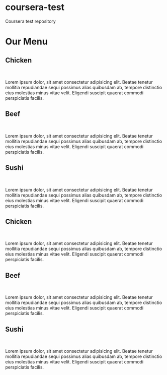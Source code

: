 # coursera-test
Coursera test repository
<!DOCTYPE html>
<html lang="en">
<head>
    <meta charset="UTF-8">
    <meta http-equiv="X-UA-Compatible" content="IE=edge">
    <meta name="viewport" content="width=device-width, initial-scale=1.0">
    <title>Assignment1</title>
    <link rel="stylesheet" href="Assignment1CSS.css">
</head>
<body>
    <h1>Our Menu</h1>
    <div class="view">
        <div class="new">
            <div id="in">
                <h2>Chicken</h2>
            </div>
            <br>
            <p>Lorem ipsum dolor, sit amet consectetur adipisicing elit. Beatae tenetur mollitia repudiandae sequi possimus alias quibusdam ab, tempore distinctio eius molestias minus vitae velit. Eligendi suscipit quaerat commodi perspiciatis facilis.</p>
        </div>
        <div class="new">
            <div id="in1">
                <h2>Beef</h2>
            </div>
            <br>
            <p>Lorem ipsum dolor, sit amet consectetur adipisicing elit. Beatae tenetur mollitia repudiandae sequi possimus alias quibusdam ab, tempore distinctio eius molestias minus vitae velit. Eligendi suscipit quaerat commodi perspiciatis facilis.</p>
        </div>
        <div class="new1">
            <div id="in2">
                <h2>Sushi</h2>
            </div>
            <br>
            <p>Lorem ipsum dolor, sit amet consectetur adipisicing elit. Beatae tenetur mollitia repudiandae sequi possimus alias quibusdam ab, tempore distinctio eius molestias minus vitae velit. Eligendi suscipit quaerat commodi perspiciatis facilis.</p>
        </div>
    </div>
    <div class="news">
        <div id="in">
            <h2>Chicken</h2>
        </div>
        <br>
        <p>Lorem ipsum dolor, sit amet consectetur adipisicing elit. Beatae tenetur mollitia repudiandae sequi possimus alias quibusdam ab, tempore distinctio eius molestias minus vitae velit. Eligendi suscipit quaerat commodi perspiciatis facilis.</p>
    </div>
    <div class="news">
        <div id="in1">
            <h2>Beef</h2>
        </div>
        <br>
        <p>Lorem ipsum dolor, sit amet consectetur adipisicing elit. Beatae tenetur mollitia repudiandae sequi possimus alias quibusdam ab, tempore distinctio eius molestias minus vitae velit. Eligendi suscipit quaerat commodi perspiciatis facilis.</p>
    </div>
    <div class="new2">
        <div id="in2">
            <h2>Sushi</h2>
        </div>
        <br>
        <p>Lorem ipsum dolor, sit amet consectetur adipisicing elit. Beatae tenetur mollitia repudiandae sequi possimus alias quibusdam ab, tempore distinctio eius molestias minus vitae velit. Eligendi suscipit quaerat commodi perspiciatis facilis.</p>
    </div>
</body>
</html>
